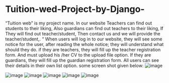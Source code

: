 # Tuition-wed-Project-by-Django-
“Tuition web” is my project name. In our website Teachers can find out students to their liking, 
Also guardians can find out teachers to their liking, If They will find out teacher/student, Then 
contact us and we will provide the teacher/student,. “
When users will log in to our website, they will see some notice for the user, after reading the 
whole notice; they will understand what should they do. if they are teachers, they will fill up the 
teacher registration form. And must upload his /her CV to the upload file option. If they are 
guardians, they will fill up the guardian registration form. All users can see their details in their 
own list option.
some screen shot given below:
![image](https://github.com/Shakil526563/Tuition-wed-Project-by-Django-/assets/100131954/59ca7a28-e64e-4425-b3d8-e7473a6c2825)

![image](https://github.com/Shakil526563/Tuition-wed-Project-by-Django-/assets/100131954/8b97064f-3e6d-4d32-8c49-ff2ddb6136a2)
![image](https://github.com/Shakil526563/Tuition-wed-Project-by-Django-/assets/100131954/60ae362e-a4a4-4361-99a2-719eed690718)
![image](https://github.com/Shakil526563/Tuition-wed-Project-by-Django-/assets/100131954/50f7f50f-07f1-4a92-acd7-741cb3515dfa)
![image](https://github.com/Shakil526563/Tuition-wed-Project-by-Django-/assets/100131954/e74a4bcc-7568-41a8-b946-2677efcd4c57)
![image](https://github.com/Shakil526563/Tuition-wed-Project-by-Django-/assets/100131954/75d9bdfe-4c83-4ae1-b8ed-82a10c0814ce)
